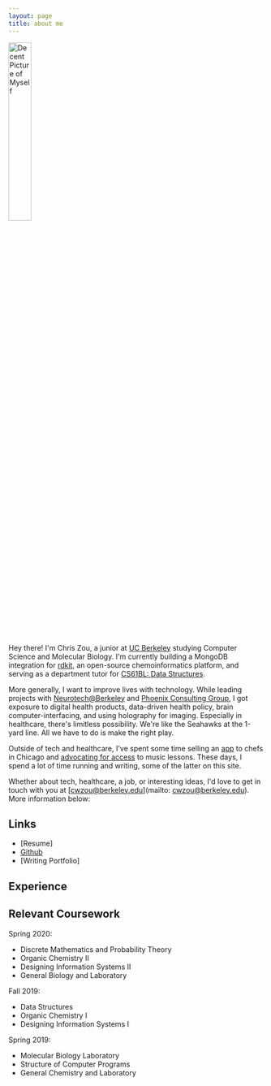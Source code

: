 ```yaml
---
layout: page
title: about me
---
```


<img src="https://chriswzou.github.io/assets/img_2604.jpg"
     alt="Decent Picture of Myself"
     style="width: 30%;" />


<p class="message">
  Hey there! I'm Chris Zou, a junior at <a href="https://berkeley.edu">UC Berkeley</a> studying Computer Science and Molecular Biology. I'm currently building a MongoDB integration for <a href="https://github.com/rdkit">rdkit</a>, an open-source chemoinformatics platform, and serving as a department tutor for <a href="https://cs61bl.org/su20/">CS61BL: Data Structures</a>.
</p>

More generally, I want to improve lives with technology. While leading projects with [Neurotech@Berkeley](https://neurotech.berkeley.edu) and [Phoenix Consulting Group](https://phoenix.berkeley.edu), I got exposure to digital health products, data-driven health policy, brain computer-interfacing, and using holography for imaging. Especially in healthcare, there's limitless possibility. We're like the Seahawks at the 1-yard line. All we have to do is make the right play.

Outside of tech and healthcare, I've spent some time selling an [app](https://choco.com) to chefs in Chicago and [advocating for access](http://www.peerprivatelessons.org/) to music lessons. These days, I spend a lot of time running and writing, some of the latter on this site.

Whether about tech, healthcare, a job, or interesting ideas, I'd love to get in touch with you at [cwzou@berkeley.edu](mailto: cwzou@berkeley.edu). More information below:

## Links
* [Resume]
* [Github](https://github.com/chriswzou)
* [Writing Portfolio]

## Experience

## Relevant Coursework
Spring 2020:
* Discrete Mathematics and Probability Theory
* Organic Chemistry II
* Designing Information Systems II
* General Biology and Laboratory


Fall 2019:
* Data Structures
* Organic Chemistry I
* Designing Information Systems I

Spring 2019:
* Molecular Biology Laboratory
* Structure of Computer Programs
* General Chemistry and Laboratory
